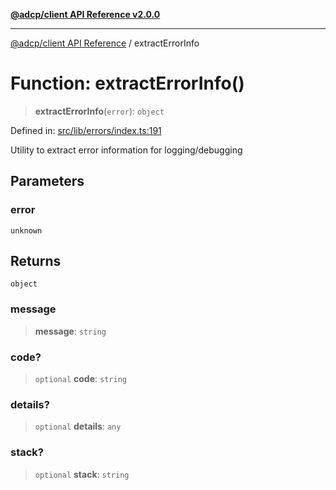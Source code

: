 [**@adcp/client API Reference v2.0.0**](../README.md)

***

[@adcp/client API Reference](../README.md) / extractErrorInfo

# Function: extractErrorInfo()

> **extractErrorInfo**(`error`): `object`

Defined in: [src/lib/errors/index.ts:191](https://github.com/adcontextprotocol/adcp-client/blob/9ed0be764adbd110916d257101c95a577b3f15c8/src/lib/errors/index.ts#L191)

Utility to extract error information for logging/debugging

## Parameters

### error

`unknown`

## Returns

`object`

### message

> **message**: `string`

### code?

> `optional` **code**: `string`

### details?

> `optional` **details**: `any`

### stack?

> `optional` **stack**: `string`
